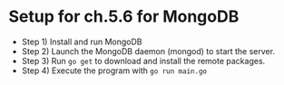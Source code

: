 # Setup for ch.5.6 for MongoDB

* Step 1\) Install and run MongoDB
* Step 2\) Launch the MongoDB daemon \(mongod\) to start the server.
* Step 3\) Run `go get` to download and install the remote packages.
* Step 4\) Execute the program with `go run main.go`

